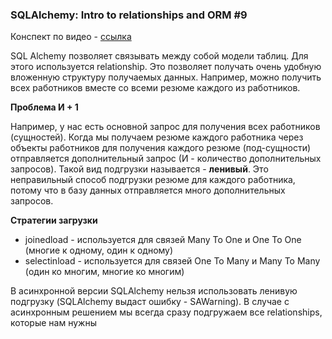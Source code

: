 ### SQLAlchemy: Intro to relationships and ORM #9

Конспект по видео - [ссылка](https://www.youtube.com/watch?v=n7DqfFdQz4g&list=PLeLN0qH0-mCXARD_K-USF2wHctxzEVp40&index=9)

SQL Alchemy позволяет связывать между собой модели таблиц. Для этого используется relationship. Это позволяет получать очень удобную вложенную
структуру получаемых данных. Например, можно получить всех работников вместе со всеми резюме каждого из работников.

**Проблема И + 1**

Например, у нас есть основной запрос для получения всех работников (сущностей). Когда мы получаем резюме каждого работника через объекты работников
для получения каждого резюме (под-сущности) отправляется дополнительный запрос (И - количество дополнительных запросов). Такой вид подгрузки называется - **ленивый**. Это неправильный способ подгрузки резюме для каждого работника,
потому что в базу данных отправляется много дополнительных запросов.

**Стратегии загрузки**

* joinedload - используется для связей Many To One и One To One (многие к одному, один к одному)
* selectinload - используется для связей One To Many и Many To Many (один ко многим, многие ко многим)

В асинхронной версии SQLAlchemy нельзя использовать ленивую подгрузку (SQLAlchemy выдаст ошибку - SAWarning).
В случае с асинхронным решением мы всегда сразу подгружаем все relationships, которые нам нужны